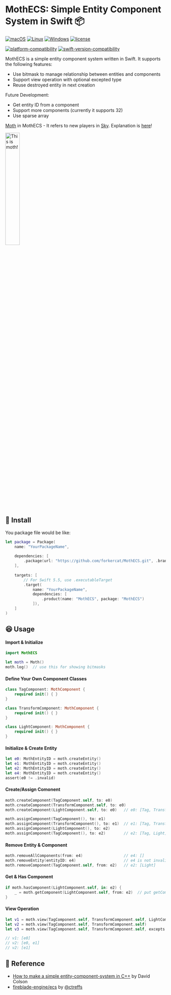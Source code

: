 # MothECS: Simple Entity Component System in Swift 📦

[![macOS](https://github.com/forkercat/MothECS/actions/workflows/ci-macos.yml/badge.svg)](https://github.com/forkercat/MothECS/actions/workflows/ci-macos.yml)
[![Linux](https://github.com/forkercat/MothECS/actions/workflows/ci-linux.yml/badge.svg)](https://github.com/forkercat/MothECS/actions/workflows/ci-linux.yml)
[![Windows](https://github.com/forkercat/MothECS/actions/workflows/ci-windows.yml/badge.svg)](https://github.com/forkercat/MothECS/actions/workflows/ci-windows.yml)
[![license](https://img.shields.io/badge/license-MIT-brightgreen.svg)](LICENSE)

[![platform-compatibility](https://img.shields.io/endpoint?url=https%3A%2F%2Fswiftpackageindex.com%2Fapi%2Fpackages%2Fforkercat%2FMothECS%2Fbadge%3Ftype%3Dplatforms)](https://swiftpackageindex.com/forkercat/MothECS)
[![swift-version-compatibility](https://img.shields.io/endpoint?url=https%3A%2F%2Fswiftpackageindex.com%2Fapi%2Fpackages%2Fforkercat%2FMothECS%2Fbadge%3Ftype%3Dswift-versions)](https://swiftpackageindex.com/forkercat/MothECS)

MothECS is a simple entity component system written in Swift. It supports the following features:

- Use bitmask to manage relationship between entities and components
- Support view operation with optional excepted type
- Reuse destroyed entity in next creation

Future Development:

- Get entity ID from a component
- Support more components (currently it supports 32)
- Use sparse array

[Moth](https://www.pinterest.com/pin/587649451369676935/) in MothECS - It refers to new players in [Sky](https://www.thatskygame.com/). Explanation is [here](https://www.reddit.com/r/SkyGame/comments/q03tj4/why_are_new_players_called_moths/)!

<p align="left">
	<img src="https://64.media.tumblr.com/b84d16532adb0a618782d987255d8be2/3de7a74e664a6d26-79/s500x750/61bfbf123cbbfc2ec0b331dcea58d9f05c03bd88.jpg" width="30%" alt="This is moth!"/>
</p>

## 🔧 Install

You package file would be like:

```swift
let package = Package(
    name: "YourPackageName",
    
    dependencies: [
        .package(url: "https://github.com/forkercat/MothECS.git", .branch("main")),
    ],
    
    targets: [
        // For Swift 5.5, use .executableTarget
        .target(
            name: "YourPackageName",
            dependencies: [
                .product(name: "MothECS", package: "MothECS")
            ]),
    ]
)
```


## 😆 Usage

#### Import & Initialize

```swift
import MothECS

let moth = Moth()
moth.log()  // use this for showing bitmasks
```

#### Define Your Own Component Classes

```swift
class TagComponent: MothComponent {
    required init() { }
}

class TransformComponent: MothComponent {
    required init() { }
}

class LightComponent: MothComponent {
    required init() { }
}
```

#### Initialize & Create Entity

```swift
let e0: MothEntityID = moth.createEntity()
let e1: MothEntityID = moth.createEntity()
let e2: MothEntityID = moth.createEntity()
let e4: MothEntityID = moth.createEntity()
assert(e0 != .invalid)
```

#### Create/Assign Comonent

```swift
moth.createComponent(TagComponent.self, to: e0)
moth.createComponent(TransformComponent.self, to: e0)
moth.createComponent(LightComponent.self, to: e0)   // e0: [Tag, Transform, Light]

moth.assignComponent(TagComponent(), to: e1)
moth.assignComponent(TransformComponent(), to: e1)  // e1: [Tag, Transform]
moth.assignComponent(LightComponent(), to: e2)
moth.assignComponent(TagComponent(), to: e2)        // e2: [Tag, Light]
```

#### Remove Entity & Component

```swift
moth.removeAllComponents(from: e4)                  // e4: []
moth.removeEntity(entityID: e4)                     // e4 is not invalid, its ID will be reused in next createEntity()
moth.removeComponent(TagComponent.self, from: e2)   // e2: [Light]
```

#### Get & Has Component

```swift
if moth.hasComponent(LightComponent.self, in: e2) {
    _ = moth.getComponent(LightComponent.self, from: e2)  // put getComponent() inside hasComponent()
}
```

#### View Operation

```swift
let v1 = moth.view(TagComponent.self, TransformComponent.self, LightComponent.self)
let v2 = moth.view(TagComponent.self, TransformComponent.self)
let v3 = moth.view(TagComponent.self, TransformComponent.self, excepts: LightComponent.self)

// v1: [e0]
// v2: [e0, e1]
// v2: [e1]
```


## 🙏 Reference

- [How to make a simple entity-component-system in C++](https://www.david-colson.com/2020/02/09/making-a-simple-ecs.html) by David Colson
- [fireblade-engine/ecs](https://github.com/fireblade-engine/ecs) by [@ctreffs](https://github.com/ctreffs)
